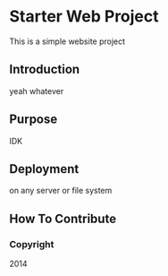 # Starter Web Project
This is a simple website project

## Introduction
yeah whatever

## Purpose
IDK

## Deployment
on any server or file system

## How To Contribute

### Copyright

2014 